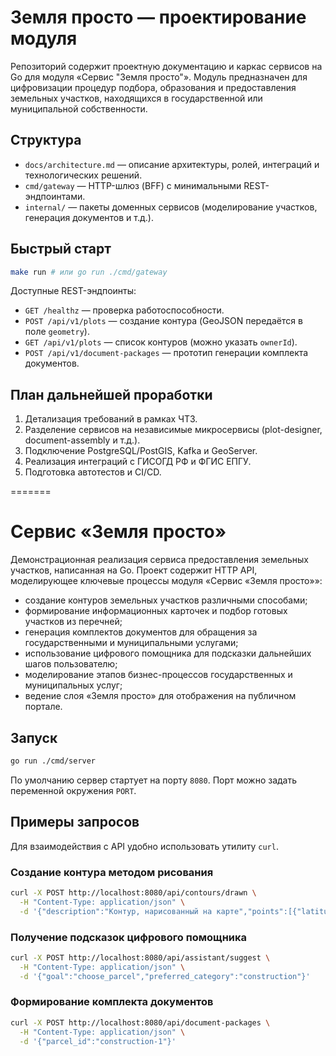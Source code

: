 # Земля просто — проектирование модуля

Репозиторий содержит проектную документацию и каркас сервисов на Go для модуля
«Сервис "Земля просто"». Модуль предназначен для цифровизации процедур подбора, образования и
предоставления земельных участков, находящихся в государственной или муниципальной собственности.

## Структура

- `docs/architecture.md` — описание архитектуры, ролей, интеграций и технологических решений.
- `cmd/gateway` — HTTP-шлюз (BFF) с минимальными REST-эндпоинтами.
- `internal/` — пакеты доменных сервисов (моделирование участков, генерация документов и т.д.).

## Быстрый старт

```bash
make run # или go run ./cmd/gateway
```

Доступные REST-эндпоинты:

- `GET /healthz` — проверка работоспособности.
- `POST /api/v1/plots` — создание контура (GeoJSON передаётся в поле `geometry`).
- `GET /api/v1/plots` — список контуров (можно указать `ownerId`).
- `POST /api/v1/document-packages` — прототип генерации комплекта документов.

## План дальнейшей проработки

1. Детализация требований в рамках ЧТЗ.
2. Разделение сервисов на независимые микросервисы (plot-designer, document-assembly и т.д.).
3. Подключение PostgreSQL/PostGIS, Kafka и GeoServer.
4. Реализация интеграций с ГИСОГД РФ и ФГИС ЕПГУ.
5. Подготовка автотестов и CI/CD.

=======
# Сервис «Земля просто»

Демонстрационная реализация сервиса предоставления земельных участков,
написанная на Go. Проект содержит HTTP API, моделирующее ключевые процессы
модуля «Сервис «Земля просто»»:

- создание контуров земельных участков различными способами;
- формирование информационных карточек и подбор готовых участков из перечней;
- генерация комплектов документов для обращения за государственными и
  муниципальными услугами;
- использование цифрового помощника для подсказки дальнейших шагов пользователю;
- моделирование этапов бизнес-процессов государственных и муниципальных услуг;
- ведение слоя «Земля просто» для отображения на публичном портале.

## Запуск

```bash
go run ./cmd/server
```

По умолчанию сервер стартует на порту `8080`. Порт можно задать переменной
окружения `PORT`.

## Примеры запросов

Для взаимодействия с API удобно использовать утилиту `curl`.

### Создание контура методом рисования

```bash
curl -X POST http://localhost:8080/api/contours/drawn \
  -H "Content-Type: application/json" \
  -d '{"description":"Контур, нарисованный на карте","points":[{"latitude":55.75,"longitude":37.61},{"latitude":55.76,"longitude":37.62},{"latitude":55.75,"longitude":37.63}]}'
```

### Получение подсказок цифрового помощника

```bash
curl -X POST http://localhost:8080/api/assistant/suggest \
  -H "Content-Type: application/json" \
  -d '{"goal":"choose_parcel","preferred_category":"construction"}'
```

### Формирование комплекта документов

```bash
curl -X POST http://localhost:8080/api/document-packages \
  -H "Content-Type: application/json" \
  -d '{"parcel_id":"construction-1"}'
```

